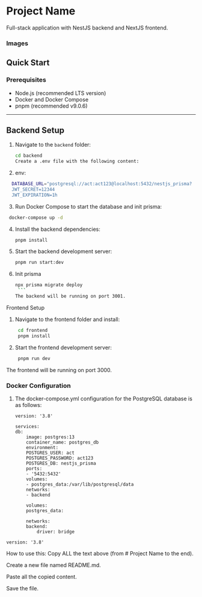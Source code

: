 # Project Name

Full-stack application with NestJS backend and NextJS frontend.

### Images

## Quick Start

### Prerequisites

- Node.js (recommended LTS version)
- Docker and Docker Compose
- pnpm (recommended v9.0.6)

---

## Backend Setup

1. Navigate to the `backend` folder:

   ```bash
   cd backend
   Create a .env file with the following content:
   ```

2. env:

```bash
  DATABASE_URL="postgresql://act:act123@localhost:5432/nestjs_prisma?
  JWT_SECRET=12344
  JWT_EXPIRATION=1h
```

3. Run Docker Compose to start the database and init prisma:

```bash
 docker-compose up -d
```

4. Install the backend dependencies:
   ```bash
   pnpm install
   ```
5. Start the backend development server:
   ```bash
   pnpm run start:dev
   ```
6. Init prisma
   ````bash
   npx prisma migrate deploy
    ```
   The backend will be running on port 3001.
   ````

Frontend Setup

1. Navigate to the frontend folder and install:

   ```bash
    cd frontend
    pnpm install
   ```

2. Start the frontend development server:
   ```bash
    pnpm run dev
   ```

The frontend will be running on port 3000.

### Docker Configuration

1. The docker-compose.yml configuration for the PostgreSQL database is as follows:

   ```
   version: '3.8'

   services:
   db:
       image: postgres:13
       container_name: postgres_db
       environment:
       POSTGRES_USER: act
       POSTGRES_PASSWORD: act123
       POSTGRES_DB: nestjs_prisma
       ports:
       - '5432:5432'
       volumes:
       - postgres_data:/var/lib/postgresql/data
       networks:
       - backend

       volumes:
       postgres_data:

       networks:
       backend:
           driver: bridge
   ```

`version: '3.8'`

How to use this:
Copy ALL the text above (from # Project Name to the end).

Create a new file named README.md.

Paste all the copied content.

Save the file.
